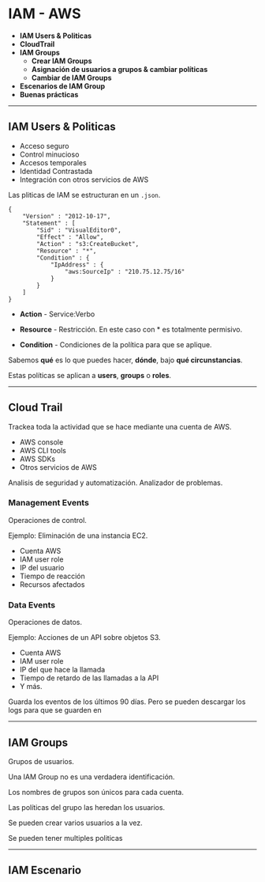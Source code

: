 # IAM - AWS


- **IAM Users & Politicas**
- **CloudTrail**
- **IAM Groups**
  - **Crear IAM Groups**
  - **Asignación de usuarios a grupos & cambiar políticas**
  - **Cambiar de IAM Groups**
- **Escenarios de IAM Group**
- **Buenas prácticas**

---
## IAM Users & Politicas

- Acceso seguro
- Control minucioso
- Accesos temporales
- Identidad Contrastada
- Integración con otros servicios de AWS

Las pliticas de IAM se estructuran en un `.json`. 

~~~
{
    "Version" : "2012-10-17",
    "Statement" : [
        "Sid" : "VisualEditor0",
        "Effect" : "Allow",
        "Action" : "s3:CreateBucket",
        "Resource" : "*",
        "Condition" : {
            "IpAddress" : {
                "aws:SourceIp" : "210.75.12.75/16"
            }
        }
    ]
}

~~~

- **Action** - Service:Verbo

- **Resource** - Restricción. En este caso con * es totalmente permisivo.

- **Condition** - Condiciones de la política para que se aplique.

Sabemos **qué** es lo que puedes hacer, **dónde**, bajo **qué circunstancias**.

Estas políticas se aplican a **users**, **groups** o **roles**.

---

## **Cloud Trail**

Trackea toda la actividad que se hace mediante una cuenta de AWS.
- AWS console
- AWS CLI tools
- AWS SDKs
- Otros servicios de AWS

Analisis de seguridad y automatización. Analizador de problemas.


### **Management Events**

Operaciones de control.

Ejemplo: Eliminación de una instancia EC2.
- Cuenta AWS 
- IAM user role
- IP del usuario
- Tiempo de reacción
- Recursos afectados

### **Data Events**

Operaciones de datos.

Ejemplo: Acciones de un API sobre objetos S3.
- Cuenta AWS 
- IAM user role
- IP del que hace la llamada
- Tiempo de retardo de las llamadas a la API
- Y más.

Guarda los eventos de los últimos 90 días. Pero se pueden descargar los logs para que se guarden en 

--- 
## IAM Groups

Grupos de usuarios.

Una IAM Group no es una verdadera identificación.

Los nombres de grupos son únicos para cada cuenta.

Las políticas del grupo las heredan los usuarios.

Se pueden crear varios usuarios a la vez.

Se pueden tener multiples politicas 

---
## IAM Escenario

